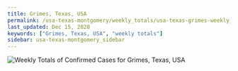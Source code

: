 ```yaml
---
title: Grimes, Texas, USA
permalink: /usa-texas-montgomery/weekly_totals/usa-texas-grimes-weekly_totals.html
last_updated: Dec 15, 2020
keywords: ["Grimes, Texas, USA", "weekly totals"]
sidebar: usa-texas-montgomery_sidebar
---
```


![Weekly Totals of Confirmed Cases for Grimes, Texas, USA](/covid_tracker/images/graphs/usa-texas-grimes-weekly_totals_graph.png)
